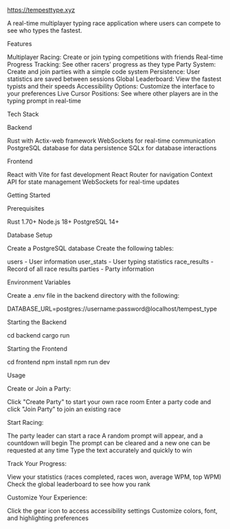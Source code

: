 https://tempesttype.xyz


A real-time multiplayer typing race application where users can compete to see who types the fastest.


Features


Multiplayer Racing: Create or join typing competitions with friends
Real-time Progress Tracking: See other racers' progress as they type
Party System: Create and join parties with a simple code system
Persistence: User statistics are saved between sessions
Global Leaderboard: View the fastest typists and their speeds
Accessibility Options: Customize the interface to your preferences
Live Cursor Positions: See where other players are in the typing prompt in real-time


Tech Stack


Backend


Rust with Actix-web framework
WebSockets for real-time communication
PostgreSQL database for data persistence
SQLx for database interactions


Frontend


React with Vite for fast development
React Router for navigation
Context API for state management
WebSockets for real-time updates


Getting Started


Prerequisites


Rust 1.70+
Node.js 18+
PostgreSQL 14+


Database Setup


Create a PostgreSQL database
Create the following tables:

users - User information
user_stats - User typing statistics
race_results - Record of all race results
parties - Party information




Environment Variables

Create a .env file in the backend directory with the following:


DATABASE_URL=postgres://username:password@localhost/tempest_type



Starting the Backend


cd backend
cargo run



Starting the Frontend


cd frontend
npm install
npm run dev



Usage




Create or Join a Party:


Click "Create Party" to start your own race room
Enter a party code and click "Join Party" to join an existing race




Start Racing:


The party leader can start a race
A random prompt will appear, and a countdown will begin
The prompt can be cleared and a new one can be requested at any time
Type the text accurately and quickly to win




Track Your Progress:


View your statistics (races completed, races won, average WPM, top WPM)
Check the global leaderboard to see how you rank




Customize Your Experience:


Click the gear icon to access accessibility settings
Customize colors, font, and highlighting preferences
